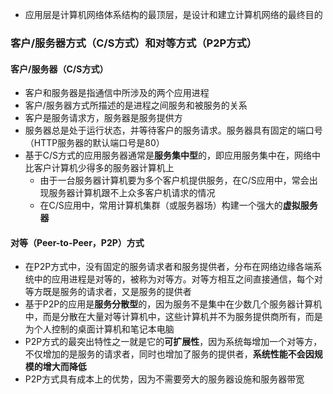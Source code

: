 
* 应用层是计算机网络体系结构的最顶层，是设计和建立计算机网络的最终目的

### 客户/服务器方式（C/S方式）和对等方式（P2P方式）

#### 客户/服务器（C/S方式）
* 客户和服务器是指通信中所涉及的两个应用进程
* 客户/服务器方式所描述的是进程之间服务和被服务的关系
* 客户是服务请求方，服务器是服务提供方
* 服务器总是处于运行状态，并等待客户的服务请求。服务器具有固定的端口号（HTTP服务器的默认端口号是80）
* 基于C/S方式的应用服务器通常是**服务集中型**的，即应用服务集中在，网络中比客户计算机少得多的服务器计算机上
   * 由于一台服务器计算机要为多个客户机提供服务，在C/S应用中，常会出现服务器计算机跟不上众多客户机请求的情况
   * 在C/S应用中，常用计算机集群（或服务器场）构建一个强大的**虚拟服务器**

#### 对等（Peer-to-Peer，P2P）方式

* 在P2P方式中，没有固定的服务请求者和服务提供者，分布在网络边缘各端系统中的应用进程是对等的，被称为对等方。对等方相互之间直接通信，每个对等方既是服务的请求者，又是服务的提供者
* 基于P2P的应用是**服务分散型**的，因为服务不是集中在少数几个服务器计算机中，而是分散在大量对等计算机中，这些计算机并不为服务提供商所有，而是为个人控制的桌面计算机和笔记本电脑
* P2P方式的最突出特性之一就是它的**可扩展性**，因为系统每增加一个对等方，不仅增加的是服务的请求者，同时也增加了服务的提供者，**系统性能不会因规模的增大而降低**
* P2P方式具有成本上的优势，因为不需要旁大的服务器设施和服务器带宽

